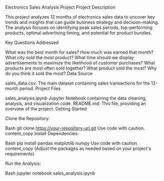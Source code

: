 Electronics Sales Analysis Project
Project Description

This project analyzes 12 months of electronics sales data to uncover key trends and insights that can guide business strategy and decision-making. The analysis focuses on identifying peak sales periods, top-performing products, optimal advertising timing, and potential for product bundles.

Key Questions Addressed

What was the best month for sales? How much was earned that month?
What city sold the most product?
What time should we display advertisements to maximize the likelihood of customer purchases?
What products are most often sold together?
What product sold the most? Why do you think it sold the most?
Data Source

sales_data.csv: The main dataset containing sales transactions for the 12-month period.
Project Files

sales_analysis.ipynb 
Jupyter Notebook containing the data cleaning, analysis, and visualization code.
README.md: This file, providing an overview of the project.
Getting Started

Clone the Repository:

Bash
git clone https://your-repository-url.git
Use code with caution.
content_copy
Install Dependencies:

Bash
pip install pandas matplotlib numpy
Use code with caution.
content_copy
(Adjust the packages as needed based on your project's requirements)

Run the Analysis:

Bash
jupyter notebook sales_analysis.ipynb

